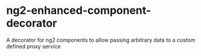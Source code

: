 # ng2-enhanced-component-decorator
A decorator for ng2 components to allow passing arbitrary data to a custom defined proxy service
